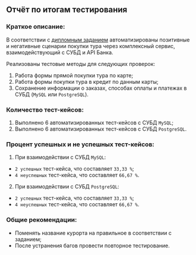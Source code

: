 ## Отчёт по итогам тестирования

### Краткое описание:

В соответствии с [дипломным заданием](https://github.com/netology-code/qa-diploma) автоматизированы позитивные и негативные сценарии покупки тура через комплексный сервис, взаимодействующий с СУБД и API Банка.

Реализованы тестовые методы для следующих проверок: 

1) Работа формы прямой покупки тура по карте;
2) Работа формы покупки тура в кредит по данным карты;
3) Сохранение информации о заказах, способах оплаты и платежах в СУБД (`MySQL` или `PostgreSQL`).

### Количество тест-кейсов:
1. Выполнено 6 автоматизированных тест-кейсов с СУБД `MySQL`;
2. Выполнено 6 автоматизированных тест-кейсов с СУБД `PostgreSQL`.

### Процент успешных и не успешных тест-кейсов:
1. При взаимодействии с СУБД `MySQL`:
* `2 успешных` тест-кейса, что составляет `33,33 %`;
* `4 неуспешных` тест-кейса, что составляет `66,67 %`.
2. При взаимодействии с СУБД `PostgreSQL`:
* `2 успешных` тест-кейса, что составляет `33,33 %`;
* `4 неуспешных` тест-кейса, что составляет `66,67 %`.

### Общие рекомендации:
* Поменять название курорта на правильное в соответствии с заданием;
* После устранения багов провести повторное тестирование.